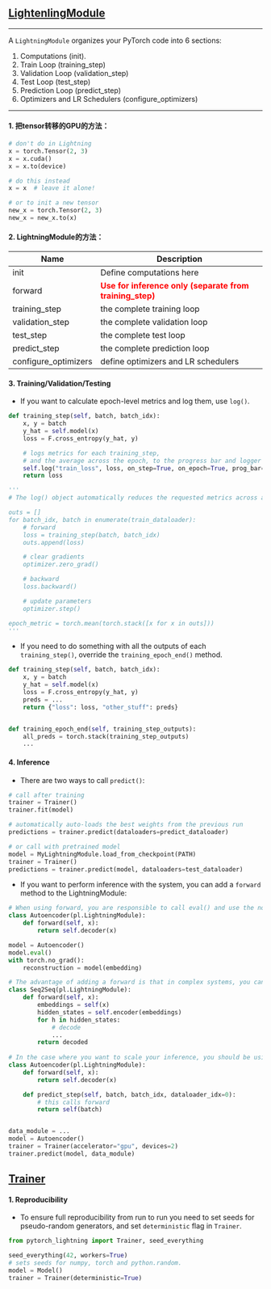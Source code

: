 ## [LightenlingModule](https://pytorch-lightning.readthedocs.io/en/latest/common/lightning_module.html#)

------

A `LightningModule` organizes your PyTorch code into 6 sections:

1. Computations (init).
2. Train Loop (training_step)
3. Validation Loop (validation_step)
4. Test Loop (test_step)
5. Prediction Loop (predict_step)
6. Optimizers and LR Schedulers (configure_optimizers)

------

#### 1. 把tensor转移的GPU的方法：

```python
# don't do in Lightning
x = torch.Tensor(2, 3)
x = x.cuda()
x = x.to(device)

# do this instead
x = x  # leave it alone!

# or to init a new tensor
new_x = torch.Tensor(2, 3)
new_x = new_x.to(x)
```

#### 2. LightningModule的方法：

| Name                 | Description                                                  |
| -------------------- | ------------------------------------------------------------ |
| init                 | Define computations here                                     |
| forward              | <font color='red'>**Use for inference only (separate from training_step)**</font> |
| training_step        | the complete training loop                                   |
| validation_step      | the complete validation loop                                 |
| test_step            | the complete test loop                                       |
| predict_step         | the complete prediction loop                                 |
| configure_optimizers | define optimizers and LR schedulers                          |

#### 3. Training/Validation/Testing

- If you want to calculate epoch-level metrics and log them, use `log()`.

```python
def training_step(self, batch, batch_idx):
    x, y = batch
    y_hat = self.model(x)
    loss = F.cross_entropy(y_hat, y)

    # logs metrics for each training_step,
    # and the average across the epoch, to the progress bar and logger
    self.log("train_loss", loss, on_step=True, on_epoch=True, prog_bar=True, logger=True)
    return loss

'''
# The log() object automatically reduces the requested metrics across a complete epoch and devices. Here’s the pseudocode of what it does under the hood:

outs = []
for batch_idx, batch in enumerate(train_dataloader):
    # forward
    loss = training_step(batch, batch_idx)
    outs.append(loss)

    # clear gradients
    optimizer.zero_grad()

    # backward
    loss.backward()

    # update parameters
    optimizer.step()

epoch_metric = torch.mean(torch.stack([x for x in outs]))
'''
```

- If you need to do something with all the outputs of each `training_step()`, override the `training_epoch_end()` method.

```python
def training_step(self, batch, batch_idx):
    x, y = batch
    y_hat = self.model(x)
    loss = F.cross_entropy(y_hat, y)
    preds = ...
    return {"loss": loss, "other_stuff": preds}


def training_epoch_end(self, training_step_outputs):
    all_preds = torch.stack(training_step_outputs)
    ...
```

#### 4. Inference

- There are two ways to call `predict()`:

```python
# call after training
trainer = Trainer()
trainer.fit(model)

# automatically auto-loads the best weights from the previous run
predictions = trainer.predict(dataloaders=predict_dataloader)

# or call with pretrained model
model = MyLightningModule.load_from_checkpoint(PATH)
trainer = Trainer()
predictions = trainer.predict(model, dataloaders=test_dataloader)
```

- If you want to perform inference with the system, you can add a `forward` method to the LightningModule:

```python
# When using forward, you are responsible to call eval() and use the no_grad() context manager.
class Autoencoder(pl.LightningModule):
    def forward(self, x):
        return self.decoder(x)

model = Autoencoder()
model.eval()
with torch.no_grad():
    reconstruction = model(embedding)

# The advantage of adding a forward is that in complex systems, you can do a much more involved inference procedure, such as text generation:
class Seq2Seq(pl.LightningModule):
    def forward(self, x):
        embeddings = self(x)
        hidden_states = self.encoder(embeddings)
        for h in hidden_states:
            # decode
            ...
        return decoded
    
# In the case where you want to scale your inference, you should be using predict_step().
class Autoencoder(pl.LightningModule):
    def forward(self, x):
        return self.decoder(x)

    def predict_step(self, batch, batch_idx, dataloader_idx=0):
        # this calls forward
        return self(batch)


data_module = ...
model = Autoencoder()
trainer = Trainer(accelerator="gpu", devices=2)
trainer.predict(model, data_module)
```

## [Trainer](https://pytorch-lightning.readthedocs.io/en/latest/common/trainer.html#)

#### 1. Reproducibility

- To ensure full reproducibility from run to run you need to set seeds for pseudo-random generators, and set `deterministic` flag in `Trainer`.

```python
from pytorch_lightning import Trainer, seed_everything

seed_everything(42, workers=True)
# sets seeds for numpy, torch and python.random.
model = Model()
trainer = Trainer(deterministic=True)
```


